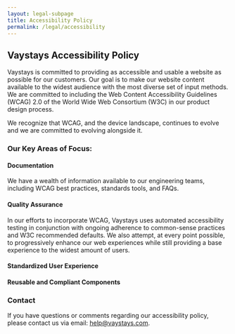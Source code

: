 ```yaml
---
layout: legal-subpage
title: Accessibility Policy
permalink: /legal/accessibility
---
```


## Vaystays Accessibility Policy

Vaystays is committed to providing as accessible and usable a website as possible for our customers. Our goal is to make our website content available to the widest audience with the most diverse set of input methods. We are committed to including the Web Content Accessibility Guidelines (WCAG) 2.0 of the World Wide Web Consortium (W3C) in our product design process.

We recognize that WCAG, and the device landscape, continues to evolve and we are committed to evolving alongside it.

### Our Key Areas of Focus:

#### Documentation

We have  a wealth of information available to our engineering teams, including WCAG best practices, standards tools, and FAQs.

#### Quality Assurance

In our efforts to incorporate WCAG, Vaystays uses automated accessibility testing in conjunction with ongoing adherence to common-sense practices and W3C recommended defaults. We also attempt, at every point possible, to progressively enhance our web experiences while still providing a base experience to the widest amount of users.

#### Standardized User Experience



#### Reusable and Compliant Components



### Contact

If you have questions or comments regarding our accessibility policy, please contact us via email: [help@vaystays.com](mailto:help@vaystays.com).
